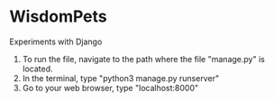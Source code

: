 # WisdomPets
Experiments with Django

1) To run the file, navigate to the path where the file "manage.py" is located.
2) In the terminal, type "python3 manage.py runserver"
3) Go to your web browser, type "localhost:8000"

